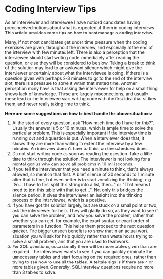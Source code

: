 # Coding Interview Tips

As an interviewer and interviewee I have noticed candidates having preconceived notions about what is expected of them in coding interviews. This article provides some tips on how to best manage a coding interview.

Many, if not most candidates get under time pressure when the coding exercises are given, throughout the interview, and espceially at the end of the interview with few minutes left. There is also a perception that the interviewee should start writing code immediately after reading the question, or else they will be considered to be slow. Taking a break to think of the solution may lead to an awkward silence which might give the interviewer uncertainly about what the interviewee is doing. If there is a question given with perhaps 2-3 minutes to go to the end of the interview slot, there is a pressure to solve it within that limited time. Another perception many have is that asking the interviewer for help on a small thing shows lack of knowledge. These are largely misconcetions, and usually these lead to the interiewee start writing code with the first idea that strikes them, and never really taking time to think.

**Here are some suggestions on how to best handle the above situations:**
1) At the start of every question, ask "How much time do I have for this?". Usually the answer is 5 or 10 minutes, which is ample time to solve the particular problem. This is especially important if the interview time is running out and a question is put. When a interviewer does that, it shows they are more than willing to extent the interview by a few minutes. An interview doesn't have to finish on the scheduled time.
2) Do not start writing code as soon as reading the question. Take a little time to think through the solution. The interviewer is not looking for a mental genius who can solve all problems in 10 milliseconds.
3) If you tell the interviewer that you need a minute to think, that's always allowed, so mention that first. A brief silence of 30 seconds to 1 minute after that is fine, but even better is to start vocalizing the thinking, e.g. 'So... I have to first split this string into a list, then..." or "That means I need to join this table with that to get...". Not only this bridges the silence period, it gives the interviewer an insight into the thinking process of the interviewee, which is a positive.
4) If you have got the solution largely, but are stuck on a small point or two, ask the interviewer for help. They will gladly do so, as they want to see if you can solve the problem, and how you solve the problem, rather that whether you can get, for example, the exact syntax or exact order of parameters in a function. This helps them proceed to the next question quicker. The bigger unseen benefit is to show that in an actual work situation you will ask for help quickly rather than waste hours trying to solve a small problem, and that you are used to teamwork.
5) For SQL questions, occasionally there will be more tables given than are required. The interviewer wants to see if you can quickly eliminate the unnecessary tables and start focusing on the required ones, rather than trying to see how to use all the tables. A telltale sign is if there are 4 or more tables given. *Generally*, SQL interview questions require no more than 3 tables to solve.
